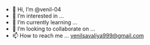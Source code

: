 - 👋 Hi, I’m @venil-04
- 👀 I’m interested in ...
- 🌱 I’m currently learning ...
- 💞️ I’m looking to collaborate on ...
- 📫 How to reach me ... venilsavaliya999@gmail.com

<!---
venil-04/venil-04 is a ✨ special ✨ repository because its `README.md` (this file) appears on your GitHub profile.
You can click the Preview link to take a look at your changes.
--->

